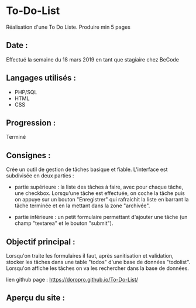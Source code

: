 # To-Do-List

Réalisation d'une To Do Liste.
Produire min 5 pages

## Date :

Effectué la semaine du 18 mars 2019 en tant que stagiaire chez BeCode

## Langages utilisés :

+ PHP/SQL
+ HTML
+ CSS


## Progression :

Terminé

## Consignes :

Crée un outil de gestion de tâches basique et fiable. L'interface est subdivisée en deux parties :

+ partie supérieure : la liste des tâches à faire, avec pour chaque tâche,   une checkbox. Lorsqu'une tâche est effectuée, on coche la tâche puis on appuye sur un bouton "Enregistrer" qui rafraichit la liste en barrant la tâche terminée et en la mettant dans la zone "archivée".

+ partie inférieure : un petit formulaire permettant d'ajouter une tâche (un champ "textarea" et le bouton "submit").

## Objectif principal :

Lorsqu'on traite les formulaires il faut, après sanitisation et validation, stocker les tâches dans une table "todos" d'une base de données "todolist".
Lorsqu'on affiche les tâches on va les rechercher dans la base de données.

lien github page : <https://doropro.github.io/To-Do-List/>
## Aperçu du site :
